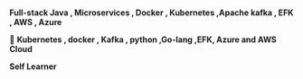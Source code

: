### 


**Full-stack Java , Microservices , Docker , Kubernetes ,Apache kafka , EFK , AWS , Azure**

🔭 **Kubernetes , docker , Kafka , python ,Go-lang ,EFK, Azure and AWS Cloud**

**Self Learner**


